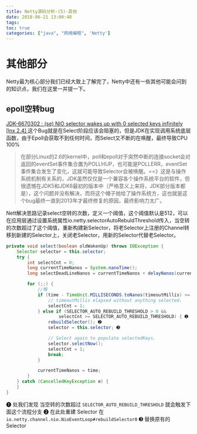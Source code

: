 ```yaml
---
title: Netty源码分析-(5)-其他
date: 2018-06-21 13:00:48
tags:
toc: true
categories: ["java", "网络编程", 'Netty']
---
```


# 其他部分

Netty最为核心部分我们已经大致上了解完了，Netty中还有一些其他可能会问到的知识点，我们在这里一并提一下。

<!-- more -->

## epoll空转bug

[JDK-6670302 : (se) NIO selector wakes up with 0 selected keys infinitely [lnx 2.4]
](http://bugs.java.com/bugdatabase/view_bug.do?bug_id=6670302) 这个Bug就是在Select阶段应该会阻塞的，但是JDK在实现调用系统底层函数，由于Epoll会获取不到任何时间，而Select又不断的在唤醒，最终导致CPU 100%

> 在部分Linux的2.6的kernel中，poll和epoll对于突然中断的连接socket会对返回的eventSet事件集合置为POLLHUP，也可能是POLLERR，eventSet事件集合发生了变化，这就可能导致Selector会被唤醒。==》这是与操作系统机制有关系的，JDK虽然仅仅是一个兼容各个操作系统平台的软件，但很遗憾在JDK5和JDK6最初的版本中（严格意义上来将，JDK部分版本都是），这个问题并没有解决，而将这个帽子抛给了操作系统方，这也就是这个bug最终一直到2013年才最终修复的原因，最终影响力太广。

Nett解决思路记录select空转的次数，定义一个阈值，这个阈值默认是512，可以在应用层通过设置系统属性io.netty.selectorAutoRebuldThreshold传入，当空转的次数超过了这个阈值，重新构建新Selector，将老Selector上注册的Channel转移到新建的Selector上，关闭老Selector，用新的Selector代替老Selector。

```java
private void select(boolean oldWakenUp) throws IOException {
    Selector selector = this.selector;
    try {
        int selectCnt = 0;
        long currentTimeNanos = System.nanoTime();
        long selectDeadLineNanos = currentTimeNanos + delayNanos(currentTimeNanos);

        for (;;) {
            //略
            if (time - TimeUnit.MILLISECONDS.toNanos(timeoutMillis) >= currentTimeNanos) {
                // timeoutMillis elapsed without anything selected.
                selectCnt = 1;
            } else if (SELECTOR_AUTO_REBUILD_THRESHOLD > 0 &&
                    selectCnt >= SELECTOR_AUTO_REBUILD_THRESHOLD) { ➊
                rebuildSelector(); ➋
                selector = this.selector; ➌

                // Select again to populate selectedKeys.
                selector.selectNow();
                selectCnt = 1;
                break;
            }

            currentTimeNanos = time;
        }
    } catch (CancelledKeyException e) {
    }
}
```

➊ 处我们发现 当空转的次数超过 `SELECTOR_AUTO_REBUILD_THRESHOLD` 就会触发下面这个流程分支
➋ 在此处重建 Selector 在 `io.netty.channel.nio.NioEventLoop#rebuildSelector0`
➌ 替换原有的 Selector